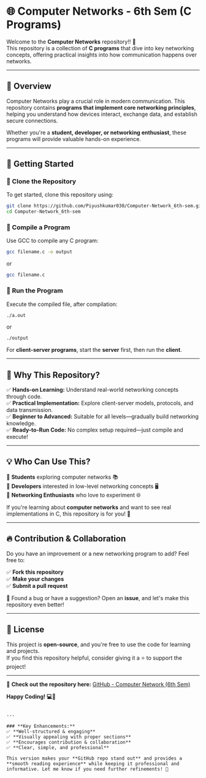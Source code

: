   
# 🌐 Computer Networks - 6th Sem (C Programs)
 
Welcome to the **Computer Networks** repository!! 🚀  
This repository is a collection of **C programs** that dive into key networking concepts, offering practical insights into how communication happens over networks.

---

## 📌 Overview  

Computer Networks play a crucial role in modern communication. This repository contains **programs that implement core networking principles**, helping you understand how devices interact, exchange data, and establish secure connections.

Whether you're a **student, developer, or networking enthusiast**, these programs will provide valuable hands-on experience.

---

## 🚀 Getting Started  

### 🔹 Clone the Repository  
To get started, clone this repository using:  
```bash
git clone https://github.com/Piyushkumar030/Computer-Network_6th-sem.git
cd Computer-Network_6th-sem
```

### 🔹 Compile a Program  
Use GCC to compile any C program:  
```bash
gcc filename.c -o output
```
or 

```bash
gcc filename.c
```

### 🔹 Run the Program  
Execute the compiled file, after compilation:  

```bash
./a.out
```
or 

```bash
./output
```

For **client-server programs**, start the **server** first, then run the **client**.

---

## 🎯 Why This Repository?  

✅ **Hands-on Learning:** Understand real-world networking concepts through code.  
✅ **Practical Implementation:** Explore client-server models, protocols, and data transmission.  
✅ **Beginner to Advanced:** Suitable for all levels—gradually build networking knowledge.  
✅ **Ready-to-Run Code:** No complex setup required—just compile and execute!  

---

## 💡 Who Can Use This?  

📌 **Students** exploring computer networks 📚  
📌 **Developers** interested in low-level networking concepts 🖥️  
📌 **Networking Enthusiasts** who love to experiment 🌐  

If you're learning about **computer networks** and want to see real implementations in C, this repository is for you! 🚀  

---

## 🔥 Contribution & Collaboration  

Do you have an improvement or a new networking program to add? Feel free to:  

✅ **Fork this repository**  
✅ **Make your changes**  
✅ **Submit a pull request**  

📢 Found a bug or have a suggestion? Open an **issue**, and let's make this repository even better!  

---

## 📜 License  

This project is **open-source**, and you're free to use the code for learning and projects.  
If you find this repository helpful, consider giving it a ⭐ to support the project!  

---

🔗 **Check out the repository here:** [GitHub - Computer Network (6th Sem)](https://github.com/Piyushkumar030/Computer-Network_6th-sem)  

**Happy Coding! 💻🚀**  
```

---

### **Key Enhancements:**
✅ **Well-structured & engaging**  
✅ **Visually appealing with proper sections**  
✅ **Encourages contribution & collaboration**  
✅ **Clear, simple, and professional**  

This version makes your **GitHub repo stand out** and provides a **smooth reading experience** while keeping it professional and informative. Let me know if you need further refinements! 🚀
